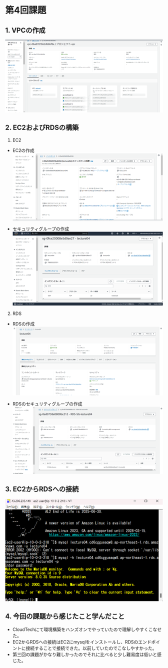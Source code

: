 
# 第4回課題

## 1. VPCの作成
![VPC](images/lecture04/VPC.png)

## 2. EC2およびRDSの構築
1. EC2
* EC2の作成
![EC2](images/lecture04/EC2.png)

* セキュリティグループの作成
![EC2-lecture04](images/lecture04/EC2-lecture04.png)

2. RDS
* RDSの作成
![RDS](images/lecture04/RDS.png)

* RDSのセキュリティグループの作成
![RDS-SG-lecture04](images/lecture04/RDS-SG-lecture04.png)

## 3. EC2からRDSへの接続
![EC2からRDS接続](images/lecture04/EC2-RDS接続.png)


## 4. 今回の課題から感じたこと学んだこと
* CloudTechにて環境構築をハンズオンでやっていたので理解しやすくこなせた。
* EC2からRDSへの接続はEC2にmysqlをインストールし、RDSのエンドポイントに接続することで接続できた。以前していたのでこなしやすかった。
* 第三回の課題がかなり難しかったのでそれに比べると少し難易度は低いと感じた。

